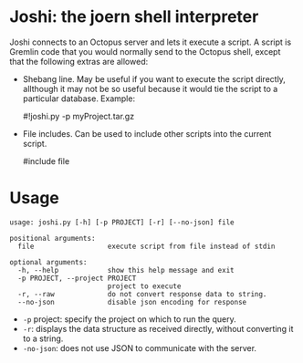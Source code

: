 # Joshi: the joern shell interpreter

Joshi connects to an Octopus server and lets it execute a script. A script is
Gremlin code that you would normally send to the Octopus shell, except that
the following extras are allowed:

* Shebang line. May be useful if you want to execute the script directly, allthough it may not be so useful because it would tie the script to a particular database. Example:

   #!joshi.py -p myProject.tar.gz

* File includes. Can be used to include other scripts into the current script.

   #include file

# Usage

```
usage: joshi.py [-h] [-p PROJECT] [-r] [--no-json] file

positional arguments:
  file                  execute script from file instead of stdin

optional arguments:
  -h, --help            show this help message and exit
  -p PROJECT, --project PROJECT
                        project to execute
  -r, --raw             do not convert response data to string.
  --no-json             disable json encoding for response
```

* `-p` project: specify the project on which to run the query.
* `-r`: displays the data structure as received directly, without converting it to a string.
* `-no-json`: does not use JSON to communicate with the server.


